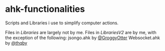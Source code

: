 # ahk-functionalities
Scripts and Libraries i use to simplify computer actions. 

Files in *Libraries* are largely not by me.
Files in *LibrariesV2* are by me, with the exception of the following:
jsongo.ahk by [@GroggyOtter](https://github.com/GroggyOtter)
Websocket.ahk by [@thqby](https://github.com/thqby)

